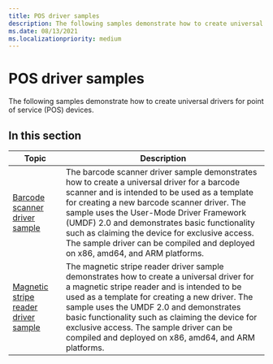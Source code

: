 ```yaml
---
title: POS driver samples
description: The following samples demonstrate how to create universal drivers for point of service (POS) devices.
ms.date: 08/13/2021
ms.localizationpriority: medium
---
```


# POS driver samples

The following samples demonstrate how to create universal drivers for point of service (POS) devices.

## In this section

| Topic | Description |
|--|--|
| [Barcode scanner driver sample](barcode-scanner-driver.md) | The barcode scanner driver sample demonstrates how to create a universal driver for a barcode scanner and is intended to be used as a template for creating a new barcode scanner driver. The sample uses the User-Mode Driver Framework (UMDF) 2.0 and demonstrates basic functionality such as claiming the device for exclusive access. The sample driver can be compiled and deployed on x86, amd64, and ARM platforms. |
| [Magnetic stripe reader driver sample](magnetic-stripe-reader-driver.md) | The magnetic stripe reader driver sample demonstrates how to create a universal driver for a magnetic stripe reader and is intended to be used as a template for creating a new driver. The sample uses the UMDF 2.0 and demonstrates basic functionality such as claiming the device for exclusive access. The sample driver can be compiled and deployed on x86, amd64, and ARM platforms. |
